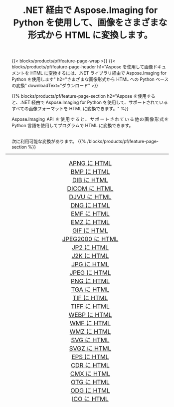 ﻿---
title: .NET 経由で Aspose.Imaging for Python を使用して、画像をさまざまな形式から HTML に変換します。 
weight: 3920
url: /ja/python-net/conversion/to/html 
lang: ja
langdirlevel: 2
locales: zh-hans,ja,it,ru,de,es,fr,nl,id,lt,pl,pt,vi,tr,ko,zh-hant,ar,hi,th,sv,cs,uk,he
description: .NET ライブラリ経由で Aspose.Imaging for Python を使用して、さまざまな形式から HTML に変換できます。
---

{{< blocks/products/pf/feature-page-wrap >}}
{{< blocks/products/pf/feature-page-header h1="Aspose を使用して画像ドキュメントを HTML に変換するには、.NET ライブラリ経由で Aspose.Imaging for Python を使用します" h2="さまざまな画像形式から HTML への Python ベースの変換" downloadText="ダウンロード" >}}


{{% blocks/products/pf/feature-page-section  h2="Aspose を使用すると、.NET 経由で Aspose.Imaging for Python を使用して、サポートされているすべての画像フォーマットを HTML に変換できます。" %}}
<p align=justify>Aspose.Imaging API を使用すると、サポートされている他の画像形式を Python 言語を使用してプログラムで HTML に変換できます。</p>
<br/>
次に利用可能な変換があります。
{{% /blocks/products/pf/feature-page-section %}}
<div class="container-fluid productfamilypage bg-gray">
    <div class="convertypes bg-gray agp-content section">
        <div class="container">
		<hr style="margin-left:-20px;"/>
		<div class="row other-converters" style="gap: 10px;font-size: 19px;text-align:center;">
		    <div class='col-md-2 other-converter remove-lp remove-rp'><a href="/imaging/ja/python-net/conversion/apng-to-html" style="padding:15px;">APNG に HTML</a></div>
<div class='col-md-2 other-converter remove-lp remove-rp'><a href="/imaging/ja/python-net/conversion/bmp-to-html" style="padding:15px;">BMP に HTML</a></div>
<div class='col-md-2 other-converter remove-lp remove-rp'><a href="/imaging/ja/python-net/conversion/dib-to-html" style="padding:15px;">DIB に HTML</a></div>
<div class='col-md-2 other-converter remove-lp remove-rp'><a href="/imaging/ja/python-net/conversion/dicom-to-html" style="padding:15px;">DICOM に HTML</a></div>
<div class='col-md-2 other-converter remove-lp remove-rp'><a href="/imaging/ja/python-net/conversion/djvu-to-html" style="padding:15px;">DJVU に HTML</a></div>
<div class='col-md-2 other-converter remove-lp remove-rp'><a href="/imaging/ja/python-net/conversion/dng-to-html" style="padding:15px;">DNG に HTML</a></div>
<div class='col-md-2 other-converter remove-lp remove-rp'><a href="/imaging/ja/python-net/conversion/emf-to-html" style="padding:15px;">EMF に HTML</a></div>
<div class='col-md-2 other-converter remove-lp remove-rp'><a href="/imaging/ja/python-net/conversion/emz-to-html" style="padding:15px;">EMZ に HTML</a></div>
<div class='col-md-2 other-converter remove-lp remove-rp'><a href="/imaging/ja/python-net/conversion/gif-to-html" style="padding:15px;">GIF に HTML</a></div>
<div class='col-md-2 other-converter remove-lp remove-rp'><a href="/imaging/ja/python-net/conversion/jpeg2000-to-html" style="padding:15px;">JPEG2000 に HTML</a></div>
<div class='col-md-2 other-converter remove-lp remove-rp'><a href="/imaging/ja/python-net/conversion/jp2-to-html" style="padding:15px;">JP2 に HTML</a></div>
<div class='col-md-2 other-converter remove-lp remove-rp'><a href="/imaging/ja/python-net/conversion/j2k-to-html" style="padding:15px;">J2K に HTML</a></div>
<div class='col-md-2 other-converter remove-lp remove-rp'><a href="/imaging/ja/python-net/conversion/jpg-to-html" style="padding:15px;">JPG に HTML</a></div>
<div class='col-md-2 other-converter remove-lp remove-rp'><a href="/imaging/ja/python-net/conversion/jpeg-to-html" style="padding:15px;">JPEG に HTML</a></div>
<div class='col-md-2 other-converter remove-lp remove-rp'><a href="/imaging/ja/python-net/conversion/png-to-html" style="padding:15px;">PNG に HTML</a></div>
<div class='col-md-2 other-converter remove-lp remove-rp'><a href="/imaging/ja/python-net/conversion/tga-to-html" style="padding:15px;">TGA に HTML</a></div>
<div class='col-md-2 other-converter remove-lp remove-rp'><a href="/imaging/ja/python-net/conversion/tif-to-html" style="padding:15px;">TIF に HTML</a></div>
<div class='col-md-2 other-converter remove-lp remove-rp'><a href="/imaging/ja/python-net/conversion/tiff-to-html" style="padding:15px;">TIFF に HTML</a></div>
<div class='col-md-2 other-converter remove-lp remove-rp'><a href="/imaging/ja/python-net/conversion/webp-to-html" style="padding:15px;">WEBP に HTML</a></div>
<div class='col-md-2 other-converter remove-lp remove-rp'><a href="/imaging/ja/python-net/conversion/wmf-to-html" style="padding:15px;">WMF に HTML</a></div>
<div class='col-md-2 other-converter remove-lp remove-rp'><a href="/imaging/ja/python-net/conversion/wmz-to-html" style="padding:15px;">WMZ に HTML</a></div>
<div class='col-md-2 other-converter remove-lp remove-rp'><a href="/imaging/ja/python-net/conversion/svg-to-html" style="padding:15px;">SVG に HTML</a></div>
<div class='col-md-2 other-converter remove-lp remove-rp'><a href="/imaging/ja/python-net/conversion/svgz-to-html" style="padding:15px;">SVGZ に HTML</a></div>
<div class='col-md-2 other-converter remove-lp remove-rp'><a href="/imaging/ja/python-net/conversion/eps-to-html" style="padding:15px;">EPS に HTML</a></div>
<div class='col-md-2 other-converter remove-lp remove-rp'><a href="/imaging/ja/python-net/conversion/cdr-to-html" style="padding:15px;">CDR に HTML</a></div>
<div class='col-md-2 other-converter remove-lp remove-rp'><a href="/imaging/ja/python-net/conversion/cmx-to-html" style="padding:15px;">CMX に HTML</a></div>
<div class='col-md-2 other-converter remove-lp remove-rp'><a href="/imaging/ja/python-net/conversion/otg-to-html" style="padding:15px;">OTG に HTML</a></div>
<div class='col-md-2 other-converter remove-lp remove-rp'><a href="/imaging/ja/python-net/conversion/odg-to-html" style="padding:15px;">ODG に HTML</a></div>
<div class='col-md-2 other-converter remove-lp remove-rp'><a href="/imaging/ja/python-net/conversion/ico-to-html" style="padding:15px;">ICO に HTML</a></div>
                </div>
        </div>
    </div>
</div>
<br/>

